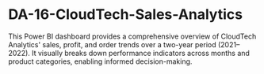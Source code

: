 # DA-16-CloudTech-Sales-Analytics
This Power BI dashboard provides a comprehensive overview of CloudTech Analytics' sales, profit, and order trends over a two-year period (2021–2022). It visually breaks down performance indicators across months and product categories, enabling informed decision-making.
